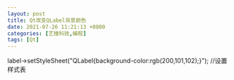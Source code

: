 ```yaml
---
layout: post
title: Qt改变QLabel背景颜色
date: 2021-07-26 11:21:13 +0800
categories: [艺搜科技,编程]
tags: [Qt]
---
```

label->setStyleSheet("QLabel{background-color:rgb(200,101,102);}");  //设置样式表